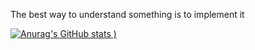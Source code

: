The best way to understand something is to implement it


[![Anurag's GitHub stats](https://github-readme-stats.vercel.app/api?username=XingMXTeam&show_icons=true&theme=radical)
)](https://github.com/anuraghazra/github-readme-stats)
